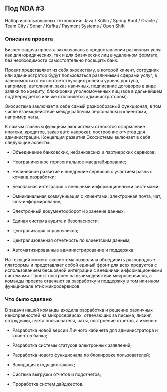 ## Под NDA #3

Набор использованных технологий: Java / Kotlin / Spring Boot / Oracle / Team City / Sonar / Kafka / Payment Systems / Open Shift

### Описание проекта

Бизнес-задача проекта заключалась в предоставлении различных услуг как для юридических, так и для физических лиц в удаленном формате, без необходимости самостоятельно посещать банк.

Проект представляет из себя экосистему, в которой клиент, сотрудник или администратор будут пользоваться различными сферами услуг, в зависимости от их соответствующих ролей и уровня доступа, например, автолизинг, заказ наличных, подписание договоров в виде заявки по кредиту, блокировки уполномоченных лиц (все в дальнейшем подтверждается или же отклоняется администратором).

Экосистема заключает в себе самый разнообразный функционал, в том числе взаимодействие между рабочим персоналом и клиентами, например чаты.

К самым главным функциям экосистемы относятся оформление ипотеки, кредитов, заказ авто напрокат, построение отчетов для администрации. Концепция развития Экосистемы включает в себя следующие аспекты:

- Объединение банковских, небанковских и партнерских сервисов;

- Неограниченное горизонтальное масштабирование;

- Нелинейное развитие и внедрение сервисов с участием разных команд разработки;

- Безопасная интеграция с внешними информационными системами;

- Омниканальная коммуникация с клиентами: электронная почта, чат, sms-информирование;

- Электронный документооборот и хранение данных;

- Единая система аудита и безопасности;

- Централизация справочников;

- Централизованная отчетность по клиентским данным;

- Автоматизированные администрирование и поддержка.

На текущий момент экосистема позволила объединить разнородные платформы и представляет собой единый фронт для всех продуктов с использованием бесшовной интеграции с внешними информационными системами. Проект построен на взаимодействии микросервисов, а команды проекта отвечают за разработку и поддержку в том или ином функционале этих микросервисов.

### Что было сделано

В задачи нашей команды входила разработка и решение различных неисправностей на микросервисах, отвечающих за письма, лизинг, сотрудники, счета пользователя, чаты, построение отчетов, а именно:

- Разработка новой версии Личного кабинета для администратора и клиентов банка;

- Разработка системы статусов электронных заявлений;

- Разработка нового функционала по блокировке пользователей;

- Валидация входящих заявок;

- Система выгрузки отчетов и подотчётов;

- Проработка систем дайджестов.